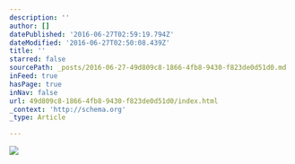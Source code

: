 ```yaml
---
description: ''
author: []
datePublished: '2016-06-27T02:59:19.794Z'
dateModified: '2016-06-27T02:50:08.439Z'
title: ''
starred: false
sourcePath: _posts/2016-06-27-49d809c8-1866-4fb8-9430-f823de0d51d0.md
inFeed: true
hasPage: true
inNav: false
url: 49d809c8-1866-4fb8-9430-f823de0d51d0/index.html
_context: 'http://schema.org'
_type: Article

---
```

![](https://the-grid-user-content.s3-us-west-2.amazonaws.com/6620f66f-844e-4596-b77c-4964efc75646.png)